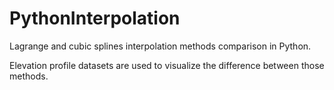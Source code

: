 # PythonInterpolation
Lagrange and cubic splines interpolation methods comparison in Python.

Elevation profile datasets are used to visualize the difference between those methods.
